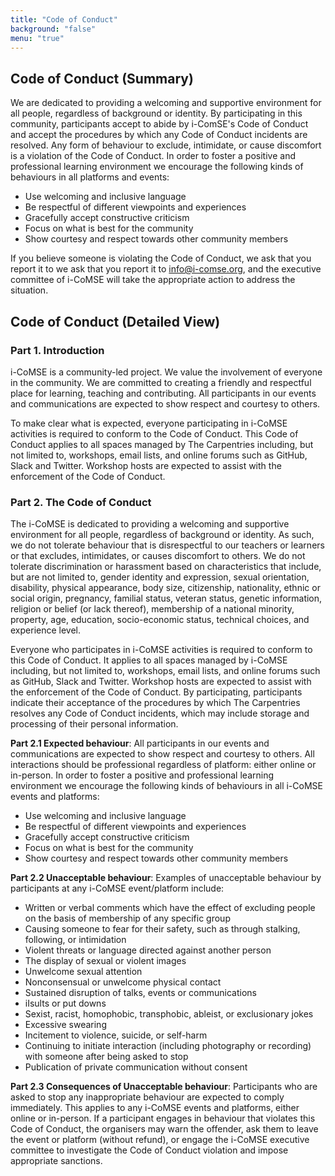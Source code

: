 ```yaml
---
title: "Code of Conduct"
background: "false"
menu: "true"
---
```


## Code of Conduct (Summary)

We are dedicated to providing a welcoming and supportive environment for all people, regardless of background or identity. By participating in this community, participants accept to abide by i-ComSE's Code of Conduct and accept the procedures by which any Code of Conduct incidents are resolved. Any form of behaviour to exclude, intimidate, or cause discomfort is a violation of the Code of Conduct. In order to foster a positive and professional learning environment we encourage the following kinds of behaviours in all platforms and events:

  - Use welcoming and inclusive language
  - Be respectful of different viewpoints and experiences
  - Gracefully accept constructive criticism
  - Focus on what is best for the community
  - Show courtesy and respect towards other community members

If you believe someone is violating the Code of Conduct, we ask that you report it to we ask that you report it to info@i-comse.org, and the executive committee of i-CoMSE will take the appropriate action to address the situation.

## Code of Conduct (Detailed View)

### Part 1. Introduction

i-CoMSE is a community-led project. We value the involvement of everyone in the community. We are committed to creating a friendly and respectful place for learning, teaching and contributing. All participants in our events and communications are expected to show respect and courtesy to others.

To make clear what is expected, everyone participating in i-CoMSE activities is required to conform to the Code of Conduct. This Code of Conduct applies to all spaces managed by The Carpentries including, but not limited to, workshops, email lists, and online forums such as GitHub, Slack and Twitter. Workshop hosts are expected to assist with the enforcement of the Code of Conduct.

### Part 2. The Code of Conduct

The i-CoMSE is dedicated to providing a welcoming and supportive environment for all people, regardless of background or identity. As such, we do not tolerate behaviour that is disrespectful to our teachers or learners or that excludes, intimidates, or causes discomfort to others. We do not tolerate discrimination or harassment based on characteristics that include, but are not limited to, gender identity and expression, sexual orientation, disability, physical appearance, body size, citizenship, nationality, ethnic or social origin, pregnancy, familial status, veteran status, genetic information, religion or belief (or lack thereof), membership of a national minority, property, age, education, socio-economic status, technical choices, and experience level.

Everyone who participates in i-CoMSE activities is required to conform to this Code of Conduct. It applies to all spaces managed by i-CoMSE including, but not limited to, workshops, email lists, and online forums such as GitHub, Slack and Twitter. Workshop hosts are expected to assist with the enforcement of the Code of Conduct. By participating, participants indicate their acceptance of the procedures by which The Carpentries resolves any Code of Conduct incidents, which may include storage and processing of their personal information.

**Part 2.1 Expected behaviour**: All participants in our events and communications are expected to show respect and courtesy to others. All interactions should be professional regardless of platform: either online or in-person. In order to foster a positive and professional learning environment we encourage the following kinds of behaviours in all i-CoMSE events and platforms:

  - Use welcoming and inclusive language
  - Be respectful of different viewpoints and experiences
  - Gracefully accept constructive criticism
   - Focus on what is best for the community
   - Show courtesy and respect towards other community members

**Part 2.2 Unacceptable behaviour**: Examples of unacceptable behaviour by participants at any i-CoMSE event/platform include:

  - Written or verbal comments which have the effect of excluding people on the basis of membership of any specific group
  - Causing someone to fear for their safety, such as through stalking, following, or intimidation
  - Violent threats or language directed against another person
  - The display of sexual or violent images
  - Unwelcome sexual attention
  - Nonconsensual or unwelcome physical contact
  - Sustained disruption of talks, events or communications
  - iIsults or put downs
  - Sexist, racist, homophobic, transphobic, ableist, or exclusionary jokes
  - Excessive swearing
  - Incitement to violence, suicide, or self-harm
  - Continuing to initiate interaction (including photography or recording) with someone after being asked to stop
  - Publication of private communication without consent

**Part 2.3 Consequences of Unacceptable behaviour**: Participants who are asked to stop any inappropriate behaviour are expected to comply immediately. This applies to any i-CoMSE events and platforms, either online or in-person. If a participant engages in behaviour that violates this Code of Conduct, the organisers may warn the offender, ask them to leave the event or platform (without refund), or engage the i-CoMSE executive committee to investigate the Code of Conduct violation and impose appropriate sanctions.


